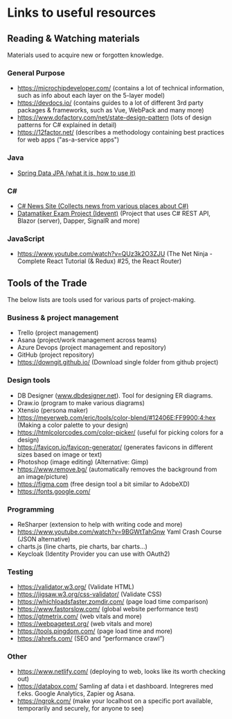 # Links to useful resources

## Reading & Watching materials
Materials used to acquire new or forgotten knowledge.

### General Purpose
- https://microchipdeveloper.com/ (contains a lot of technical information, such as info about each layer on the 5-layer model)
- https://devdocs.io/ (contains guides to a lot of different 3rd party packages & frameworks, such as Vue, WebPack and many more)
- https://www.dofactory.com/net/state-design-pattern (lots of design patterns for C# explained in detail)
- https://12factor.net/ (describes a methodology containing best practices for web apps ("as-a-service apps")

### Java
- [Spring Data JPA (what it is, how to use it)](https://www.petrikainulainen.net/programming/spring-framework/spring-data-jpa-tutorial-introduction-to-query-methods/)

### C#
- [C# News Site (Collects news from various places about C#)](https://dotnetketchup.com/?hide=fsharp%2Cvbnet (C# / .NET news site))
- [Datamatiker Exam Project (Idevent)](https://github.com/Ronnie1983/Idevent) (Project that uses C# REST API, Blazor (server), Dapper, SignalR and more)

### JavaScript
- https://www.youtube.com/watch?v=QUz3k2O3ZJU (The Net Ninja - Complete React Tutorial (& Redux) #25, the React Router)

## Tools of the Trade
The below lists are tools used for various parts of project-making.
### Business & project management
- Trello (project management)
- Asana (project/work management across teams)
- Azure Devops (project management and repository)
- GitHub (project repository)
- https://downgit.github.io/ (Download single folder from github project)
### Design tools
- DB Designer (www.dbdesigner.net). Tool for designing ER diagrams.
- Draw.io (program to make various diagrams)
- Xtensio (persona maker)
- https://meyerweb.com/eric/tools/color-blend/#12406E:FF9900:4:hex (Making a color palette to your design)
- https://htmlcolorcodes.com/color-picker/ (useful for picking colors for a design)
- https://favicon.io/favicon-generator/ (generates favicons in different sizes based on image or text)
- Photoshop (image editing) (Alternative: Gimp)
- https://www.remove.bg/ (automatically removes the background from an image/picture)
- https://figma.com (free design tool a bit similar to AdobeXD)
- https://fonts.google.com/ 
### Programming
- ReSharper (extension to help with writing code and more)
- https://www.youtube.com/watch?v=9BGWtTahGnw Yaml Crash Course (JSON alternative)
- charts.js (line charts, pie charts, bar charts…)
- Keycloak (Identity Provider you can use with OAuth2)
### Testing
- https://validator.w3.org/ (Validate HTML)
- https://jigsaw.w3.org/css-validator/ (Validate CSS)
- https://whichloadsfaster.zomdir.com/ (page load time comparison)
- https://www.fastorslow.com/ (global website performance test)
- https://gtmetrix.com/ (web vitals and more)
- https://webpagetest.org/ (web vitals and more)
- https://tools.pingdom.com/ (page load time and more)
- https://ahrefs.com/ (SEO and “performance crawl”)
### Other
- https://www.netlify.com/ (deploying to web, looks like its worth checking out)
- https://databox.com/ Samling af data i et dashboard.  Integreres med f.eks. Google Analytics, Zapier og Asana.
- https://ngrok.com/ (make your localhost on a specific port available, temporarily and securely, for anyone to see)
